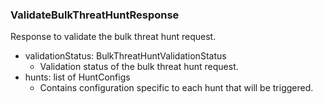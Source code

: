### ValidateBulkThreatHuntResponse
Response to validate the bulk threat hunt request.

- validationStatus: BulkThreatHuntValidationStatus
  - Validation status of the bulk threat hunt request.
- hunts: list of HuntConfigs
  - Contains configuration specific to each hunt that will be triggered.
